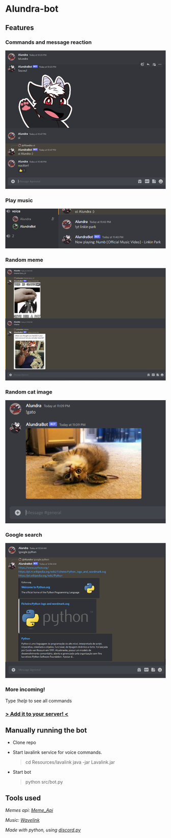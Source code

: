 # Alundra-bot

## Features

### Commands and message reaction
![Image - Message Handling](/Docs/Images/interaction.png "Bot replying to certain messages")

### Play music
![Image - Playing Music](/Docs/Images/voice.png "Bot plays music in voice channels")

### Random meme
![Image - Meme Search](/Docs/Images/meme_search.png "Bot replies with random meme")

### Random cat image
![Image - Cat Search](/Docs/Images/cat_search.png "Bot replies with cat picture")

### Google search
![Image - Google Search](/Docs/Images/google_search.PNG "Bot performs google search")

### More incoming!

Type _!help_ to see all commands

### <a href="https://discord.com/api/oauth2/authorize?client_id=998761702826967041&scope=bot&permissions=8" target="_blank">> Add it to your server! <</a>

## Manually running the bot
- Clone repo

- Start lavalink service for voice commands.
    >cd Resources/lavalink
    >java -jar Lavalink.jar

- Start bot
    >python src/bot.py

## Tools used

*Memes api: [Meme_Api](https://github.com/D3vd/Meme_Api)*

*Music: [Wavelink](https://github.com/PythonistaGuild/Wavelink)*

*Made with python, using [discord.py](https://github.com/Rapptz/discord.py)*